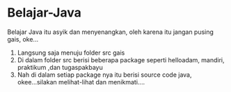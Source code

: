 # Belajar-Java
Belajar Java itu asyik dan menyenangkan, oleh karena itu jangan pusing gais, oke...
1. Langsung saja menuju folder src gais
2. Di dalam folder src  berisi beberapa package seperti helloadam, mandiri, praktikum ,dan tugaspakbayu
3. Nah di dalam setiap package nya itu berisi source code java, okee...silakan melihat-lihat dan menikmati....
